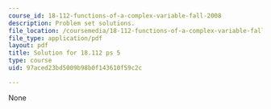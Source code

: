 ```yaml
---
course_id: 18-112-functions-of-a-complex-variable-fall-2008
description: Problem set solutions.
file_location: /coursemedia/18-112-functions-of-a-complex-variable-fall-2008/97aced23bd5009b98b0f143610f59c2c_ps5.pdf
file_type: application/pdf
layout: pdf
title: Solution for 18.112 ps 5
type: course
uid: 97aced23bd5009b98b0f143610f59c2c

---
```

None
